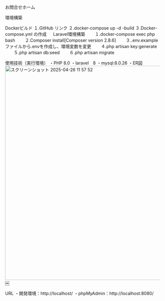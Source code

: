 お問合せホーム

環境構築

Dockerビルド
１.GitHub リンク
２.docker-compose up -d -build
３.Docker-compose.yml の作成
　
Laravel環境構築
　　１.docker-compose exec php bash
　　２.Composer install[Composer version 2.8.6] 
　　３..env.exampleファイルから.envを作成し、環境変数を変更
　　４.php artisan key:generate
　　５.php artisan db:seed
　　６.php artisan migrate

使用技術（実行環境）
・PHP 8.0
・laravel　8
・mysql:8.0.26
・ER図
<img width="699" alt="スクリーンショット 2025-04-26 11 57 52" src="https://github.com/user-attachments/assets/865d0b24-6ecb-4694-8888-e350a52f3deb" />
￼

URL
・開発環境：http://localhost/
・phpMyAdmin：http://localhost:8080/


